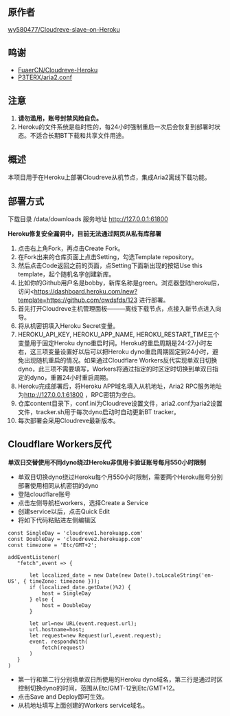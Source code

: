 ## 原作者
[wy580477/Cloudreve-slave-on-Heroku](https://github.com/wy580477/Cloudreve-slave-on-Heroku)


## 鸣谢

- [FuaerCN/Cloudreve-Heroku](https://github.com/FuaerCN/Cloudreve-Heroku)
- [P3TERX/aria2.conf](https://github.com/P3TERX/aria2.conf)  

## 注意

 1. **请勿滥用，账号封禁风险自负。**
 2. Heroku的文件系统是临时性的，每24小时强制重启一次后会恢复到部署时状态。不适合长期BT下载和共享文件用途。

## 概述

  本项目用于在Heroku上部署Cloudreve从机节点，集成Aria2离线下载功能。
  
## 部署方式

下载目录 /data/downloads
服务地址 http://127.0.0.1:61800

  **Heroku修复安全漏洞中，目前无法通过网页从私有库部署**  

 1. 点击右上角Fork，再点击Create Fork。
 2. 在Fork出来的仓库页面上点击Setting，勾选Template repository。
 3. 然后点击Code返回之前的页面，点Setting下面新出现的按钮Use this template，起个随机名字创建新库。
 4. 比如你的Github用户名是bobby，新库名称是green。浏览器登陆heroku后，访问<https://dashboard.heroku.com/new?template=https://github.com/qwdsfds/123 进行部署。
 5. 首先打开Cloudreve主机管理面板———离线下载节点，点接入新节点进入向导。
 6. 将从机密钥填入Heroku Secret变量。
 7. HEROKU_API_KEY, HEROKU_APP_NAME, HEROKU_RESTART_TIME三个变量用于固定Heroku dyno重启时间。Heroku的重启周期是24-27小时左右，这三项变量设置好以后可以把Heroku dyno重启周期固定到24小时，避免出现随机重启的情况。如果通过Cloudflare Workers反代实现单双日切换dyno，此三项不需要填写，Workers将通过指定的时区定时切换到单双日指定的dyno，重置24小时重启周期。
 8. Heroku完成部署后，将Heroku APP域名填入从机地址，Aria2 RPC服务地址为<http://127.0.0.1:61800> ，RPC密钥为空白。
 9. 仓库content目录下，conf.ini为Cloudreve设置文件，aria2.conf为aria2设置文件，tracker.sh用于每次dyno启动时自动更新BT tracker。
 10. 每次部署会采用Cloudreve最新版本。

## Cloudflare Workers反代

   **单双日交替使用不同dyno绕过Heroku非信用卡验证账号每月550小时限制**

- 单双日切换dyno绕过Heroku每个月550小时限制，需要两个Heroku账号分别部署使用相同从机密钥的dyno
- 登陆cloudflare账号
- 点击左侧导航栏workers，选择Create a Service
- 创建service以后，点击Quick Edit
- 将如下代码粘贴进左侧编辑区

 ```
const SingleDay = 'cloudreve1.herokuapp.com'
const DoubleDay = 'cloudreve2.herokuapp.com'
const timezone = 'Etc/GMT+2'; 

addEventListener(
    "fetch",event => { 

        let localized_date = new Date(new Date().toLocaleString('en-US', { timeZone: timezone }));
        if (localized_date.getDate()%2) {
            host = SingleDay
        } else {
            host = DoubleDay
        }

        let url=new URL(event.request.url);
        url.hostname=host;
        let request=new Request(url,event.request);
        event. respondWith(
            fetch(request)
        )
    }
)
```

- 第一行和第二行分别填单双日所使用的Heroku dyno域名，第三行是通过时区控制切换dyno的时间，范围从Etc/GMT-12到Etc/GMT+12。
- 点击Save and Deploy即可生效。
- 从机地址填写上面创建的Workers service域名。
